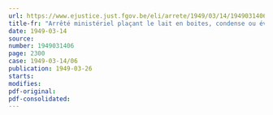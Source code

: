 ```yaml
---
url: https://www.ejustice.just.fgov.be/eli/arrete/1949/03/14/1949031406/justel
title-fr: "Arrêté ministériel plaçant le lait en boites, condense ou évaporé, sous le régime du prix normal"
date: 1949-03-14
source:
number: 1949031406
page: 2300
case: 1949-03-14/06
publication: 1949-03-26
starts:
modifies:
pdf-original:
pdf-consolidated:
---
```


